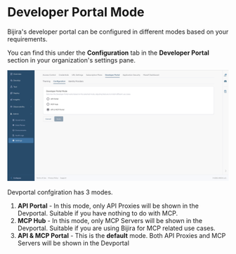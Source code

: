 # Developer Portal Mode

Bijira's developer portal can be configured in different modes based on your requirements.

You can find this under the **Configuration** tab in the **Developer Portal** section in your organization's settings pane.

![Devportal Modes](../assets/img/devportal/devportal-mode.png)

Devportal confgiration has 3 modes.

1. **API Portal** - In this mode, only API Proxies will be shown in the Devportal. Suitable if you have nothing to do with MCP.
2. **MCP Hub** - In this mode, only MCP Servers will be shown in the Devportal. Suitable if you are using Bijira for MCP related use cases.
3. **API & MCP Portal** - This is the **default** mode. Both API Proxies and MCP Servers will be shown in the Devportal